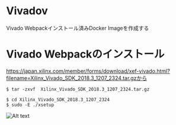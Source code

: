 # Vivadov
Vivado Webpackインストール済みDocker Imageを作成する
# Vivado Webpackのインストール
https://japan.xilinx.com/member/forms/download/xef-vivado.html?filename=Xilinx_Vivado_SDK_2018.3_1207_2324.tar.gzから

    $ tar -zxvf  Xilinx_Vivado_SDK_2018.3_1207_2324.tar.gz

    $ cd Xilinx_Vivado_SDK_2018.3_1207_2324
    $ sudo -E ./xsetup
![Alt text](/path/to/img.jpg "Optional title")
